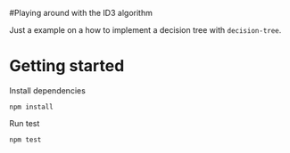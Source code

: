 #Playing around with the ID3 algorithm

Just a example on a how to implement a decision tree with `decision-tree`.

# Getting started

Install dependencies
```
npm install
```
Run test

```
npm test
```
